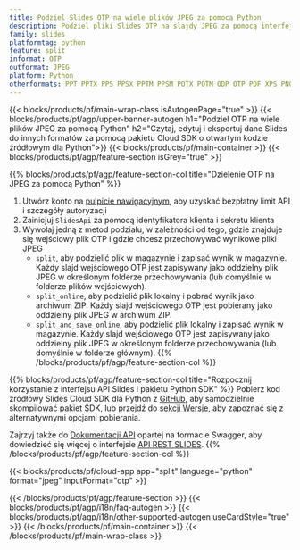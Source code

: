 ```yaml
---
title: Podziel Slides OTP na wiele plików JPEG za pomocą Python
description: Podziel pliki Slides OTP na slajdy JPEG za pomocą interfejsu API REST i pakietu Python SDK o otwartym kodzie źródłowym
family: slides
platformtag: python
feature: split
informat: OTP
outformat: JPEG
platform: Python
otherformats: PPT PPTX PPS PPSX PPTM PPSM POTX POTM ODP OTP PDF XPS PNG BMP TIFF SVG HTML5 GIF XAML
---
```


{{< blocks/products/pf/main-wrap-class isAutogenPage="true" >}}
{{< blocks/products/pf/agp/upper-banner-autogen h1="Podziel OTP na wiele plików JPEG za pomocą Python" h2="Czytaj, edytuj i eksportuj dane Slides do innych formatów za pomocą pakietu Cloud SDK o otwartym kodzie źródłowym dla Python">}}
{{< blocks/products/pf/main-container >}}
{{< blocks/products/pf/agp/feature-section isGrey="true" >}}

{{% blocks/products/pf/agp/feature-section-col title="Dzielenie OTP na JPEG za pomocą Python" %}}
1. Utwórz konto na <a href="https://dashboard.aspose.cloud/">pulpicie nawigacyjnym</a>, aby uzyskać bezpłatny limit API i szczegóły autoryzacji
1. Zainicjuj ```SlidesApi``` za pomocą identyfikatora klienta i sekretu klienta
1. Wywołaj jedną z metod podziału, w zależności od tego, gdzie znajduje się wejściowy plik OTP i gdzie chcesz przechowywać wynikowe pliki JPEG
    - ```split```, aby podzielić plik w magazynie i zapisać wynik w magazynie. Każdy slajd wejściowego OTP jest zapisywany jako oddzielny plik JPEG w określonym folderze przechowywania (lub domyślnie w folderze plików wejściowych).
    - ```split_online```, aby podzielić plik lokalny i pobrać wynik jako archiwum ZIP. Każdy slajd wejściowego OTP jest pobierany jako oddzielny plik JPEG w archiwum ZIP.
    - ```split_and_save_online```, aby podzielić plik lokalny i zapisać wynik w magazynie. Każdy slajd wejściowego OTP jest zapisywany jako oddzielny plik JPEG w określonym folderze przechowywania (lub domyślnie w folderze głównym).
{{% /blocks/products/pf/agp/feature-section-col %}}

{{% blocks/products/pf/agp/feature-section-col title="Rozpocznij korzystanie z interfejsu API Slides i pakietu Python SDK" %}}
Pobierz kod źródłowy Slides Cloud SDK dla Python z [GitHub](https://github.com/aspose-slides-cloud/aspose-slides-cloud-python), aby samodzielnie skompilować pakiet SDK, lub przejdź do [sekcji Wersje](https://releases.aspose.cloud/), aby zapoznać się z alternatywnymi opcjami pobierania.

Zajrzyj także do [Dokumentacji API](https://apireference.aspose.cloud/slides/) opartej na formacie Swagger, aby dowiedzieć się więcej o interfejsie [API REST SLIDES](https://products.aspose.cloud/slides/curl/).
{{% /blocks/products/pf/agp/feature-section-col %}}

{{< blocks/products/pf/cloud-app app="split" language="python" format="jpeg" inputFormat="otp" >}}

{{< /blocks/products/pf/agp/feature-section >}}
{{< blocks/products/pf/agp/i18n/faq-autogen >}}
{{< blocks/products/pf/agp/i18n/other-supported-autogen useCardStyle="true" >}}
{{< /blocks/products/pf/main-container >}}
{{< /blocks/products/pf/main-wrap-class >}}